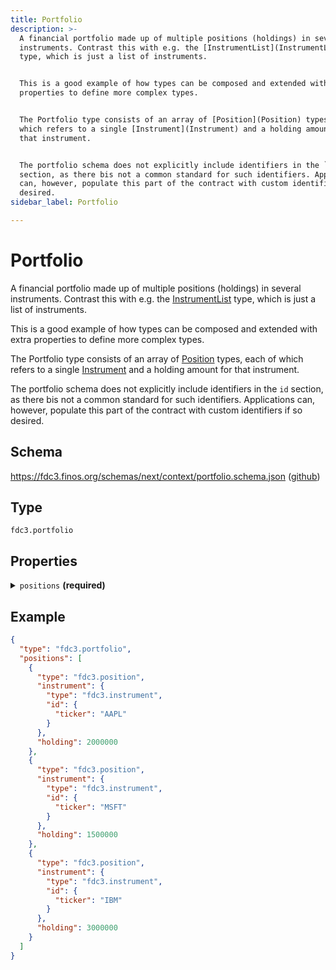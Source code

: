 ```yaml
---
title: Portfolio
description: >-
  A financial portfolio made up of multiple positions (holdings) in several
  instruments. Contrast this with e.g. the [InstrumentList](InstrumentList)
  type, which is just a list of instruments.


  This is a good example of how types can be composed and extended with extra
  properties to define more complex types.


  The Portfolio type consists of an array of [Position](Position) types, each of
  which refers to a single [Instrument](Instrument) and a holding amount for
  that instrument.


  The portfolio schema does not explicitly include identifiers in the `id`
  section, as there bis not a common standard for such identifiers. Applications
  can, however, populate this part of the contract with custom identifiers if so
  desired.
sidebar_label: Portfolio

---
```


# Portfolio

A financial portfolio made up of multiple positions (holdings) in several instruments. Contrast this with e.g. the [InstrumentList](InstrumentList) type, which is just a list of instruments.

This is a good example of how types can be composed and extended with extra properties to define more complex types.

The Portfolio type consists of an array of [Position](Position) types, each of which refers to a single [Instrument](Instrument) and a holding amount for that instrument.

The portfolio schema does not explicitly include identifiers in the `id` section, as there bis not a common standard for such identifiers. Applications can, however, populate this part of the contract with custom identifiers if so desired.

## Schema

<https://fdc3.finos.org/schemas/next/context/portfolio.schema.json> ([github](https://github.com/finos/FDC3/tree/main/schemas/context/portfolio.schema.json))

## Type

`fdc3.portfolio`

## Properties

<details>
  <summary><code>positions</code> <strong>(required)</strong></summary>

**type**: `array`

<details>
  <summary><code>Items</code></summary>

**type**: [Position](Position)

</details>

The List of Positions which make up the Portfolio

</details>

## Example

```json
{
  "type": "fdc3.portfolio",
  "positions": [
    {
      "type": "fdc3.position",
      "instrument": {
        "type": "fdc3.instrument",
        "id": {
          "ticker": "AAPL"
        }
      },
      "holding": 2000000
    },
    {
      "type": "fdc3.position",
      "instrument": {
        "type": "fdc3.instrument",
        "id": {
          "ticker": "MSFT"
        }
      },
      "holding": 1500000
    },
    {
      "type": "fdc3.position",
      "instrument": {
        "type": "fdc3.instrument",
        "id": {
          "ticker": "IBM"
        }
      },
      "holding": 3000000
    }
  ]
}
```


